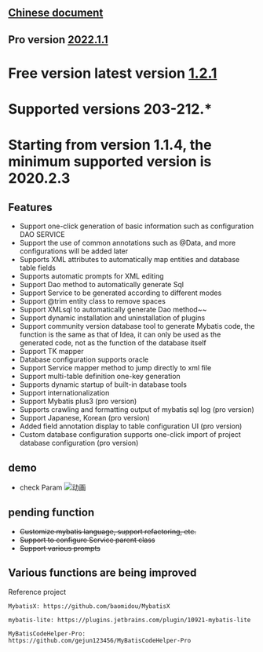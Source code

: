 ## [Chinese document](https://github.com/zoulejiu/mybatisSmartCodeHelp/blob/main/README-CN.md)
## Pro version [2022.1.1](https://plugins.jetbrains.com/plugin/18389-mybatis-smart-code-help-pro)
# Free version latest version [1.2.1](https://plugins.jetbrains.com/plugin/16245-mybatis-smart-code-help)
# Supported versions 203-212.*
# Starting from version 1.1.4, the minimum supported version is 2020.2.3
## Features
 - Support one-click generation of basic information such as configuration DAO SERVICE
 - Support the use of common annotations such as @Data, and more configurations will be added later
 - Supports XML attributes to automatically map entities and database table fields
 - Supports automatic prompts for XML editing
 - Support Dao method to automatically generate Sql
 - Support Service to be generated according to different modes
 - Support @trim entity class to remove spaces
 - Support XMLsql to automatically generate Dao method~~
 - Support dynamic installation and uninstallation of plugins
 - Support community version database tool to generate Mybatis code, the function is the same as that of Idea, it can only be used as the generated code, not as the function of the database itself
 - Support TK mapper
 - Database configuration supports oracle
 - Support Service mapper method to jump directly to xml file
 - Support multi-table definition one-key generation
 - Supports dynamic startup of built-in database tools
 - Support internationalization
 - Support Mybatis plus3 (pro version)
 - Supports crawling and formatting output of mybatis sql log (pro version)
 - Support Japanese, Korean (pro version)
 - Added field annotation display to table configuration UI (pro version)
 - Custom database configuration supports one-click import of project database configuration (pro version)
 
 
## demo
 - check Param ![动画](https://user-images.githubusercontent.com/31949635/151687939-77cf4642-9ce8-41b7-9dea-07829ed54d13.gif)

## pending function
  - ~~Customize mybatis language, support refactoring, etc.~~
  - ~~Support to configure Service parent class~~
  - ~~Support various prompts~~
## Various functions are being improved
Reference project

    MybatisX: https://github.com/baomidou/MybatisX
   
    mybatis-lite: https://plugins.jetbrains.com/plugin/10921-mybatis-lite
   
    MyBatisCodeHelper-Pro: https://github.com/gejun123456/MyBatisCodeHelper-Pro

